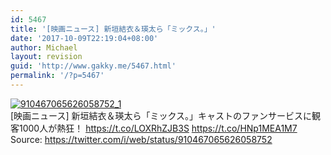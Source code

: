 ```yaml
---
id: 5467
title: '[映画ニュース] 新垣結衣＆瑛太ら「ミックス。」'
date: '2017-10-09T22:19:04+08:00'
author: Michael
layout: revision
guid: 'http://www.gakky.me/5467.html'
permalink: '/?p=5467'
---
```


[![910467065626058752_1](http://www.yui-aragaki.org/wp-content/uploads/2017/09/910467065626058752_1.jpg)](http://www.yui-aragaki.org/wp-content/uploads/2017/09/910467065626058752_1.jpg)  
\[映画ニュース\] 新垣結衣＆瑛太ら「ミックス。」キャストのファンサービスに観客1000人が熱狂！ https://t.co/LOXRhZJB3S https://t.co/HNp1MEA1M7  
Source: <https://twitter.com/i/web/status/910467065626058752>